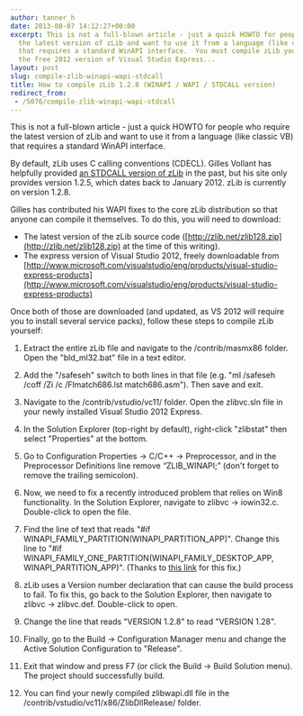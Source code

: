 ```yaml
---
author: tanner_h
date: 2013-08-07 14:12:27+00:00
excerpt: This is not a full-blown article - just a quick HOWTO for people who require
  the latest version of zLib and want to use it from a language (like classic VB)
  that requires a standard WinAPI interface.  You must compile zLib yourself using
  the free 2012 version of Visual Studio Express...
layout: post
slug: compile-zlib-winapi-wapi-stdcall
title: How to compile zLib 1.2.8 (WINAPI / WAPI / STDCALL version)
redirect_from:
 - /5076/compile-zlib-winapi-wapi-stdcall
---
```


This is not a full-blown article - just a quick HOWTO for people who require the latest version of zLib and want to use it from a language (like classic VB) that requires a standard WinAPI interface.

By default, zLib uses C calling conventions (CDECL).  Gilles Vollant has helpfully provided [an STDCALL version of zLib](http://www.winimage.com/zLibDll/index.html) in the past, but his site only provides version 1.2.5, which dates back to January 2012.  zLib is currently on version 1.2.8.

Gilles has contributed his WAPI fixes to the core zLib distribution so that anyone can compile it themselves.  To do this, you will need to download:

  * The latest version of the zLib source code ([http://zlib.net/zlib128.zip](http://zlib.net/zlib128.zip) at the time of this writing).
  * The express version of Visual Studio 2012, freely downloadable from [http://www.microsoft.com/visualstudio/eng/products/visual-studio-express-products](http://www.microsoft.com/visualstudio/eng/products/visual-studio-express-products)

Once both of those are downloaded (and updated, as VS 2012 will require you to install several service packs), follow these steps to compile zLib yourself:

  1. Extract the entire zLib file and navigate to the /contrib/masmx86 folder.  Open the "bld_ml32.bat" file in a text editor.

  2. Add the "/safeseh" switch to both lines in that file (e.g. "ml /safeseh /coff /Zi /c /Flmatch686.lst match686.asm").  Then save and exit.

  3. Navigate to the /contrib/vstudio/vc11/ folder.  Open the zlibvc.sln file in your newly installed Visual Studio 2012 Express.

  4. In the Solution Explorer (top-right by default), right-click "zlibstat" then select "Properties" at the bottom.

  5. Go to Configuration Properties -> C/C++ -> Preprocessor, and in the Preprocessor Definitions line remove “ZLIB_WINAPI;” (don't forget to remove the trailing semicolon).

  6. Now, we need to fix a recently introduced problem that relies on Win8 functionality.  In the Solution Explorer, navigate to zlibvc -> iowin32.c.  Double-click to open the file.

  7. Find the line of text that reads "#if WINAPI_FAMILY_PARTITION(WINAPI_PARTITION_APP)".  Change this line to "#if WINAPI_FAMILY_ONE_PARTITION(WINAPI_FAMILY_DESKTOP_APP, WINAPI_PARTITION_APP)".  (Thanks to [this link](http://stackoverflow.com/questions/17102770/using-the-windows-8-sdk-to-compile-for-windows-7/17113126#17113126) for this fix.)

  8. zLib uses a Version number declaration that can cause the build process to fail.  To fix this, go back to the Solution Explorer, then navigate to zlibvc -> zlibvc.def.  Double-click to open.

  9. Change the line that reads "VERSION 1.2.8" to read "VERSION 1.28".

  10. Finally, go to the Build -> Configuration Manager menu and change the Active Solution Configuration to "Release".

  11. Exit that window and press F7 (or click the Build -> Build Solution menu).  The project should successfully build.

  12. You can find your newly compiled zlibwapi.dll file in the /contrib/vstudio/vc11/x86/ZlibDllRelease/ folder.

